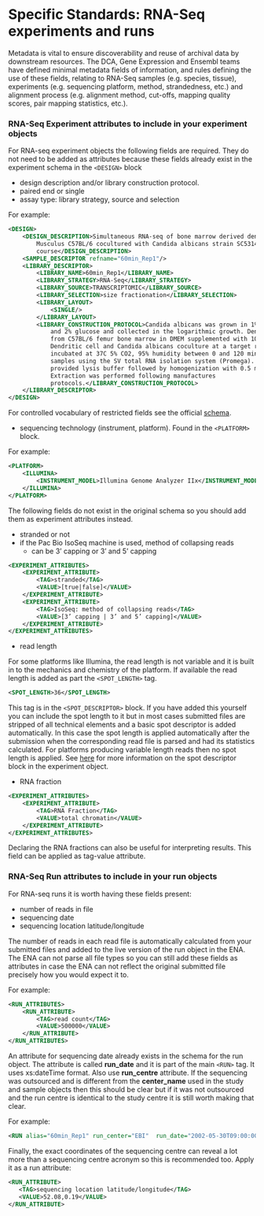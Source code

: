 # Specific Standards: RNA-Seq experiments and runs

<!-- ERX012205 -->

Metadata is vital to ensure discoverability and reuse of archival data by downstream resources. The DCA, Gene Expression and Ensembl teams have defined minimal metadata fields of information, and rules defining the use of these fields, relating to RNA-Seq samples (e.g. species, tissue), experiments (e.g. sequencing platform, method, strandedness, etc.) and alignment process (e.g. alignment method, cut-offs, mapping quality scores, pair mapping statistics, etc.). 

### RNA-Seq Experiment attributes to include in your experiment objects

For RNA-seq experiment objects the following fields are required. They do not need to be added as attributes because these fields already exist in the experiment schema in the `<DESIGN>` block

+ design description and/or library construction protocol.  
+ paired end or single
+ assay type: library strategy, source and selection

For example:

```xml
<DESIGN>
    <DESIGN_DESCRIPTION>Simultaneous RNA-seq of bone marrow derived dendritic cells from Mus
        Musculus C57BL/6 cocultured with Candida albicans strain SC5314 over a 2 hour infection time
        course</DESIGN_DESCRIPTION>
    <SAMPLE_DESCRIPTOR refname="60min_Rep1"/>  
    <LIBRARY_DESCRIPTOR>
        <LIBRARY_NAME>60min_Rep1</LIBRARY_NAME>
        <LIBRARY_STRATEGY>RNA-Seq</LIBRARY_STRATEGY>
        <LIBRARY_SOURCE>TRANSCRIPTOMIC</LIBRARY_SOURCE>
        <LIBRARY_SELECTION>size fractionation</LIBRARY_SELECTION>
        <LIBRARY_LAYOUT>
            <SINGLE/>
        </LIBRARY_LAYOUT>
        <LIBRARY_CONSTRUCTION_PROTOCOL>Candida albicans was grown in 1% yeast extract, 2% peptone,
            and 2% glucose and collected in the logarithmic growth. Dendritic cells were derived
            from C57BL/6 femur bone marrow in DMEM supplemented with 10% FCS, and 15 % GM-CSF.
            Dendritic cell and Candida albicans coculture at a target ratio of 1:1 Samples were
            incubated at 37C 5% CO2, 95% humidity between 0 and 120 min. We isolated total RNA from
            samples using the SV total RNA isolation system (Promega). Cells were scraped in the
            provided lysis buffer followed by homogenization with 0.5 mm acid washed glass beads.
            Extraction was performed following manufactures
            protocols.</LIBRARY_CONSTRUCTION_PROTOCOL>
    </LIBRARY_DESCRIPTOR>
</DESIGN>
```

For controlled vocabulary of restricted fields see the official <a href="ftp://ftp.sra.ebi.ac.uk/meta/xsd/sra_1_5/SRA.experiment.xsd">schema</a>.

+ sequencing technology (instrument, platform). Found in the `<PLATFORM>` block.

For example:

```xml
<PLATFORM>
    <ILLUMINA>
        <INSTRUMENT_MODEL>Illumina Genome Analyzer IIx</INSTRUMENT_MODEL>
    </ILLUMINA>
</PLATFORM>
```

The following fields do not exist in the original schema so you should add them as experiment attributes instead.

+ stranded or not
+ if the Pac Bio IsoSeq machine is used, method of collapsing reads
  * can be 3’ capping or 3’ and 5’ capping 

```xml
<EXPERIMENT_ATTRIBUTES>
    <EXPERIMENT_ATTRIBUTE>
        <TAG>stranded</TAG>
        <VALUE>[true|false]</VALUE>
    </EXPERIMENT_ATTRIBUTE>
    <EXPERIMENT_ATTRIBUTE>
        <TAG>IsoSeq: method of collapsing reads</TAG>
        <VALUE>[3’ capping | 3’ and 5’ capping]</VALUE>
    </EXPERIMENT_ATTRIBUTE>
</EXPERIMENT_ATTRIBUTES>
```

+ read length 

For some platforms like Illumina, the read length is not variable and it is built in to the mechanics and chemistry of the platform. If available the read length is added as part the `<SPOT_LENGTH>` tag. 

```xml
<SPOT_LENGTH>36</SPOT_LENGTH>
```

This tag is in the `<SPOT_DESCRIPTOR>` block. If you have added this yourself you can include the spot length to it but in most cases submitted files are stripped of all technical elements and a basic spot descriptor is added automatically. In this case the spot length is applied automatically after the submission when the corresponding read file is parsed and had its statistics calculated. For platforms producing variable length reads then no spot length is applied. See <a href="rst_prog_7.html#the-spot-descriptor">here</a> for more information on the spot descriptor block in the experiment object.

+ RNA fraction

```xml
<EXPERIMENT_ATTRIBUTES>
    <EXPERIMENT_ATTRIBUTE>
        <TAG>RNA Fraction</TAG>
        <VALUE>total chromatin</VALUE>
    </EXPERIMENT_ATTRIBUTE>
</EXPERIMENT_ATTRIBUTES>
```

Declaring the RNA fractions can also be useful for interpreting results. This field can be applied as tag-value attribute.



### RNA-Seq Run attributes to include in your run objects

For RNA-seq runs it is worth having these fields present:

+ number of reads in file
+ sequencing date
+ sequencing location latitude/longitude

The number of reads in each read file is automatically calculated from your submitted files and added to the live version of the run object in the ENA. The ENA can not parse all file types so you can still add these fields as attributes in case the ENA can not reflect the original submitted file precisely how you would expect it to.

For example:

```xml
<RUN_ATTRIBUTES>
    <RUN_ATTRIBUTE>
        <TAG>read count</TAG>
        <VALUE>500000</VALUE>
    </RUN_ATTRIBUTE> 
</RUN_ATTRIBUTES>
```

An attribute for sequencing date already exists in the schema for the run object. The attribute is called **run_date** and it is part of the main `<RUN>` tag. It uses xs:dateTime format. Also use **run_centre** attribute. If the sequencing was outsourced and is different from the **center_name** used in the study and sample objects then this should be clear but if it was not outsourced and the run centre is identical to the study centre it is still worth making that clear.

For example:

```xml
<RUN alias="60min_Rep1" run_center="EBI"  run_date="2002-05-30T09:00:00">
```

Finally, the exact coordinates of the sequencing centre can reveal a lot more than a sequencing centre acronym so this is recommended too. Apply it as a run attribute:

```xml
<RUN_ATTRIBUTE>
   <TAG>sequencing location latitude/longitude</TAG>
   <VALUE>52.08,0.19</VALUE>
</RUN_ATTRIBUTE> 
```
